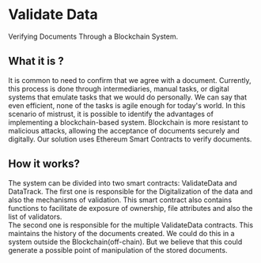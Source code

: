 # Validate Data
Verifying Documents Through a Blockchain System.

## What it is ?

It is common to need to confirm that we agree with a document. Currently, this process is done through intermediaries, manual tasks, or digital systems that emulate tasks that we would do personally. We can say that even efficient, none of the tasks is agile enough for today's world. In this scenario of mistrust, it is possible to identify the advantages of implementing a blockchain-based system. Blockchain is more resistant to malicious attacks, allowing the acceptance of documents securely and digitally. Our solution uses Ethereum Smart Contracts to verify documents.

## How it works?

The system can be divided into two smart contracts: ValidateData and DataTrack. The first one is responsible for the Digitalization of the data and also the mechanisms of validation. This smart contract also contains functions to facilitate de exposure of ownership, file attributes and also the list of validators. 
<br>
The second one is responsible for the multiple ValidateData contracts. This maintains the history of the documents created. We could do this in a system outside the Blockchain(off-chain). But we believe that this could generate a possible point of manipulation of the stored documents. 
